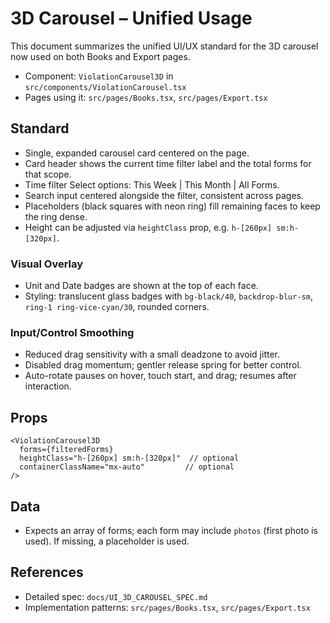 # 3D Carousel – Unified Usage

This document summarizes the unified UI/UX standard for the 3D carousel now used on both Books and Export pages.

- Component: `ViolationCarousel3D` in `src/components/ViolationCarousel.tsx`
- Pages using it: `src/pages/Books.tsx`, `src/pages/Export.tsx`

## Standard
- Single, expanded carousel card centered on the page.
- Card header shows the current time filter label and the total forms for that scope.
- Time filter Select options: This Week | This Month | All Forms.
- Search input centered alongside the filter, consistent across pages.
- Placeholders (black squares with neon ring) fill remaining faces to keep the ring dense.
- Height can be adjusted via `heightClass` prop, e.g. `h-[260px] sm:h-[320px]`.

### Visual Overlay
- Unit and Date badges are shown at the top of each face.
- Styling: translucent glass badges with `bg-black/40`, `backdrop-blur-sm`, `ring-1 ring-vice-cyan/30`, rounded corners.

### Input/Control Smoothing
- Reduced drag sensitivity with a small deadzone to avoid jitter.
- Disabled drag momentum; gentler release spring for better control.
- Auto-rotate pauses on hover, touch start, and drag; resumes after interaction.

## Props
```
<ViolationCarousel3D
  forms={filteredForms}
  heightClass="h-[260px] sm:h-[320px]"  // optional
  containerClassName="mx-auto"         // optional
/>
```

## Data
- Expects an array of forms; each form may include `photos` (first photo is used). If missing, a placeholder is used.

## References
- Detailed spec: `docs/UI_3D_CAROUSEL_SPEC.md`
- Implementation patterns: `src/pages/Books.tsx`, `src/pages/Export.tsx`
